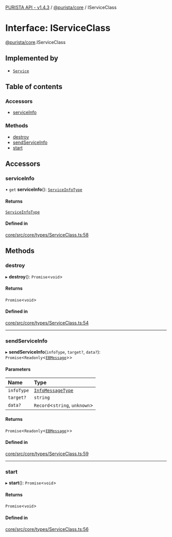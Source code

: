 [PURISTA API - v1.4.3](../README.md) / [@purista/core](../modules/purista_core.md) / IServiceClass

# Interface: IServiceClass

[@purista/core](../modules/purista_core.md).IServiceClass

## Implemented by

- [`Service`](../classes/purista_core.Service.md)

## Table of contents

### Accessors

- [serviceInfo](purista_core.IServiceClass.md#serviceinfo)

### Methods

- [destroy](purista_core.IServiceClass.md#destroy)
- [sendServiceInfo](purista_core.IServiceClass.md#sendserviceinfo)
- [start](purista_core.IServiceClass.md#start)

## Accessors

### serviceInfo

• `get` **serviceInfo**(): [`ServiceInfoType`](../modules/purista_core.md#serviceinfotype)

#### Returns

[`ServiceInfoType`](../modules/purista_core.md#serviceinfotype)

#### Defined in

[core/src/core/types/ServiceClass.ts:58](https://github.com/sebastianwessel/purista/blob/dc1cd23/packages/core/src/core/types/ServiceClass.ts#L58)

## Methods

### destroy

▸ **destroy**(): `Promise`<`void`\>

#### Returns

`Promise`<`void`\>

#### Defined in

[core/src/core/types/ServiceClass.ts:54](https://github.com/sebastianwessel/purista/blob/dc1cd23/packages/core/src/core/types/ServiceClass.ts#L54)

___

### sendServiceInfo

▸ **sendServiceInfo**(`infoType`, `target?`, `data?`): `Promise`<`Readonly`<[`EBMessage`](../modules/purista_core.md#ebmessage)\>\>

#### Parameters

| Name | Type |
| :------ | :------ |
| `infoType` | [`InfoMessageType`](../modules/purista_core.md#infomessagetype) |
| `target?` | `string` |
| `data?` | `Record`<`string`, `unknown`\> |

#### Returns

`Promise`<`Readonly`<[`EBMessage`](../modules/purista_core.md#ebmessage)\>\>

#### Defined in

[core/src/core/types/ServiceClass.ts:59](https://github.com/sebastianwessel/purista/blob/dc1cd23/packages/core/src/core/types/ServiceClass.ts#L59)

___

### start

▸ **start**(): `Promise`<`void`\>

#### Returns

`Promise`<`void`\>

#### Defined in

[core/src/core/types/ServiceClass.ts:56](https://github.com/sebastianwessel/purista/blob/dc1cd23/packages/core/src/core/types/ServiceClass.ts#L56)
